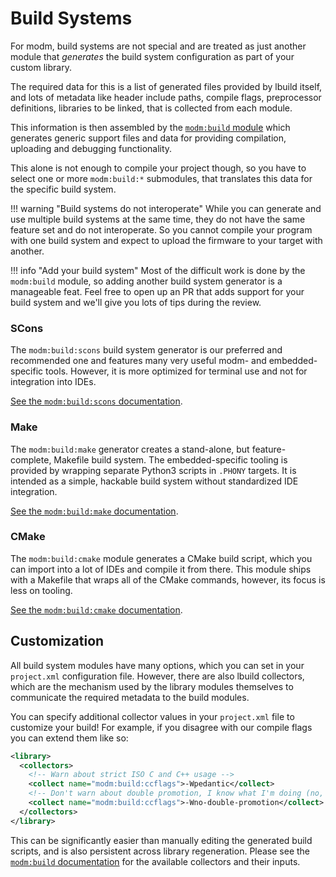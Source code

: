 # Build Systems

For modm, build systems are not special and are treated as just another module
that *generates* the build system configuration as part of your custom library.

The required data for this is a list of generated files provided by lbuild itself,
and lots of metadata like header include paths, compile flags, preprocessor definitions,
libraries to be linked, that is collected from each module.

This information is then assembled by the [`modm:build` module](../module/modm-build)
which generates generic support files and data for providing compilation,
uploading and debugging functionality.

This alone is not enough to compile your project though, so you have to select
one or more `modm:build:*` submodules, that translates this data for the
specific build system.

!!! warning "Build systems do not interoperate"
	While you can generate and use multiple build systems at the same time, they
	do not have the same feature set and do not interoperate. So you cannot
	compile your program with one build system and expect to upload the
	firmware to your target with another.

!!! info "Add your build system"
	Most of the difficult work is done by the `modm:build` module, so adding
	another build system generator is a manageable feat. Feel free to open up
	an PR that adds support for your build system and we'll give you lots of
	tips during the review.


### SCons

The `modm:build:scons` build system generator is our preferred and recommended
one and features many very useful modm- and embedded-specific tools.
However, it is more optimized for terminal use and not for integration into IDEs.

[See the `modm:build:scons` documentation](../module/modm-build-scons).


### Make

The `modm:build:make` generator creates a stand-alone, but feature-complete,
Makefile build system. The embedded-specific tooling is provided by wrapping
separate Python3 scripts in `.PHONY` targets. It is intended as a simple,
hackable build system without standardized IDE integration.

[See the `modm:build:make` documentation](../module/modm-build-make).


### CMake

The `modm:build:cmake` module generates a CMake build script, which you can
import into a lot of IDEs and compile it from there.
This module ships with a Makefile that wraps all of the CMake commands, however,
its focus is less on tooling.

[See the `modm:build:cmake` documentation](../module/modm-build-cmake).


## Customization

All build system modules have many options, which you can set in your `project.xml`
configuration file. However, there are also lbuild collectors, which are the
mechanism used by the library modules themselves to communicate the required
metadata to the build modules.

You can specify additional collector values in your `project.xml` file to
customize your build! For example, if you disagree with our compile flags you
can extend them like so:

```xml
<library>
  <collectors>
  	<!-- Warn about strict ISO C and C++ usage -->
  	<collect name="modm:build:ccflags">-Wpedantic</collect>
  	<!-- Don't warn about double promotion, I know what I'm doing (no, you don't) -->
  	<collect name="modm:build:ccflags">-Wno-double-promotion</collect>
  </collectors>
</library>
```

This can be significantly easier than manually editing the generated build
scripts, and is also persistent across library regeneration.
Please see the [`modm:build` documentation](../module/modm-build/#collectors)
for the available collectors and their inputs.
